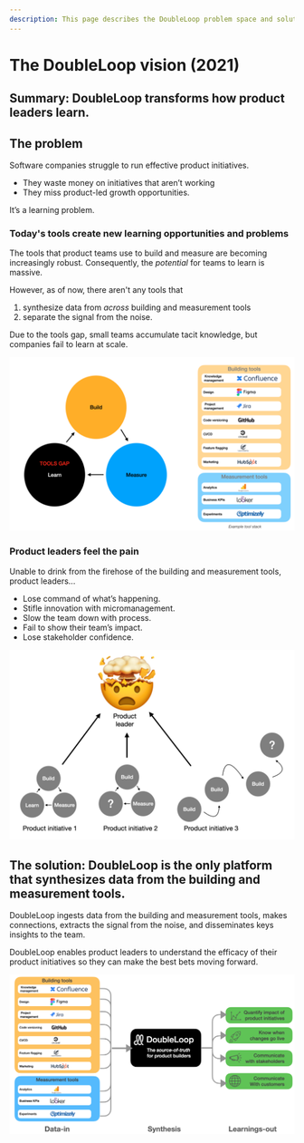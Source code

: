 ```yaml
---
description: This page describes the DoubleLoop problem space and solution.
---
```


# The DoubleLoop vision (2021)

## Summary: DoubleLoop transforms how product leaders learn.

## The problem

Software companies struggle to run effective product initiatives.

* They waste money on initiatives that aren’t working
* They miss product-led growth opportunities.

It’s a learning problem.

### Today's tools create new learning opportunities and problems

The tools that product teams use to build and measure are becoming increasingly robust. Consequently, the _potential_ for teams to learn is massive.

However, as of now, there aren't any tools that

1. synthesize data from _across_ building and measurement tools
2. separate the signal from the noise.

Due to the tools gap, small teams accumulate tacit knowledge, but companies fail to learn at scale.

![](<../.gitbook/assets/Screen Shot 2021-03-18 at 2.05.06 PM.png>)

### Product leaders feel the pain

Unable to drink from the firehose of the building and measurement tools, product leaders...

* Lose command of what’s happening.
* Stifle innovation with micromanagement.
* Slow the team down with process.
* Fail to show their team’s impact.
* Lose stakeholder confidence.

![](<../.gitbook/assets/Screen Shot 2021-04-02 at 12.43.18 PM.png>)

## The solution: DoubleLoop is the only platform that synthesizes data from the building and measurement tools.

DoubleLoop ingests data from the building and measurement tools, makes connections, extracts the signal from the noise, and disseminates keys insights to the team.

DoubleLoop enables product leaders to understand the efficacy of their product initiatives so they can make the best bets moving forward. 

![](<../.gitbook/assets/Screen Shot 2021-05-28 at 9.27.19 AM.png>)

